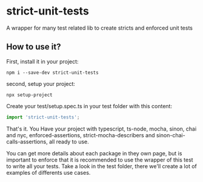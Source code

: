 # strict-unit-tests

A wrapper for many test related lib to create stricts and enforced unit tests

## How to use it?

First, install it in your project:

```batch
npm i --save-dev strict-unit-tests
```
second, setup your project:

```batch
npx setup-project
```

Create your test/setup.spec.ts in your test folder with this content:
```typescript
import 'strict-unit-tests';

```

That's it. You Have your project with typescript, ts-node, mocha, sinon, chai and nyc, enforced-assertions, strict-mocha-describers and sinon-chai-calls-assertions, all ready to use.

You can get more details about each package in they own page, but is important to enforce that it is recommended to use the wrapper of this test to write all your tests. Take a look in the test folder, there we'll create a lot of examples of differents use cases.
